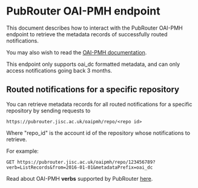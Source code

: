 # PubRouter OAI-PMH endpoint

This document describes how to interact with the PubRouter OAI-PMH endpoint to retrieve the metadata records of successfully
routed notifications.

You may also wish to read the [OAI-PMH documentation](http://www.openarchives.org/OAI/openarchivesprotocol.html).

This endpoint only supports oai_dc formatted metadata, and can only access notifications going back 3 months.

## Routed notifications for a specific repository

You can retrieve metadata records for all routed notifications for a specific repository by sending requests to

    https://pubrouter.jisc.ac.uk/oaipmh/repo/<repo id>

Where "repo_id" is the account id of the repository whose notifications to retrieve.

For example:

    GET https://pubrouter.jisc.ac.uk/oaipmh/repo/123456789?verb=ListRecords&from=2016-01-01&metadataPrefix=oai_dc

Read about OAI-PMH **verbs** supported by PubRouter [here](https://github.com/sherpaservices/Public-Documentation/blob/master/PublicationsRouter/v2/oai-pmh/VERBS.md#oai-pmh-verb-to-pubrouter-api-mapping).
